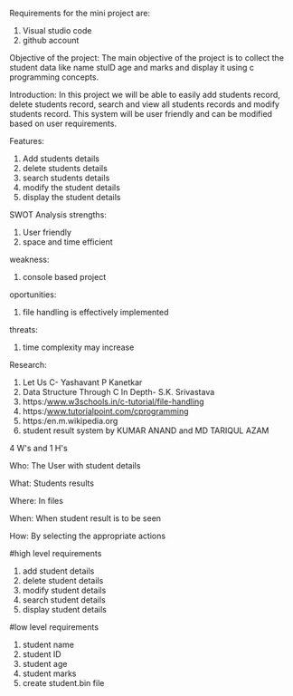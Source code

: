 Requirements for the mini project are:
1. Visual studio code
2. github account

Objective of the project:
The main objective of the project is to collect the student data like name stuID age and marks and display it using c programming concepts.

Introduction:
In this project we will be able to easily add students record, delete students record, search and view all students records and modify students record. This system will be user friendly and can be modified based on user requirements.

Features:
1. Add students details
2. delete students details
3. search students details
4. modify the  student details
5. display the student details

SWOT Analysis
strengths:
1. User friendly
2. space and time efficient

weakness:
1. console based project

oportunities:
1. file handling is effectively implemented

threats:
1. time complexity may increase

Research:
1. Let Us C- Yashavant P Kanetkar
2. Data Structure Through C In Depth- S.K. Srivastava
3. https:/www.w3schools.in/c-tutorial/file-handling
4. https:/www.tutorialpoint.com/cprogramming
5. https:/en.m.wikipedia.org
6. student result system by KUMAR ANAND and MD TARIQUL AZAM

4 W's and 1 H's

Who:
The User with student details

What:
Students results

Where:
In files

When:
When student result is to be seen

How:
By selecting the appropriate actions

#high level requirements
1. add student details
2. delete student details
3. modify student details
4. search student details
5. display student details

#low level requirements
1. student name
2. student ID
3. student age
4. student marks
5. create student.bin file
 


